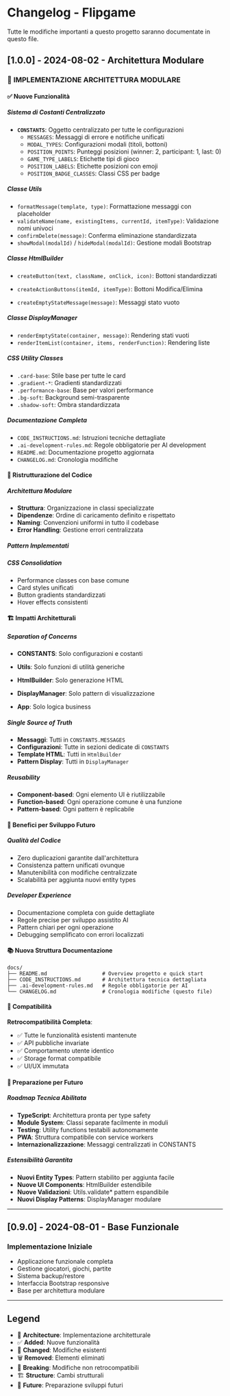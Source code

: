# Changelog - Flipgame

Tutte le modifiche importanti a questo progetto saranno documentate in questo file.

## [1.0.0] - 2024-08-02 - Architettura Modulare

### 🎯 **IMPLEMENTAZIONE ARCHITETTURA MODULARE**

#### ✅ **Nuove Funzionalità**

##### **Sistema di Costanti Centralizzato**
- **`CONSTANTS`**: Oggetto centralizzato per tutte le configurazioni
  - `MESSAGES`: Messaggi di errore e notifiche unificati
  - `MODAL_TYPES`: Configurazioni modali (titoli, bottoni)
  - `POSITION_POINTS`: Punteggi posizioni (winner: 2, participant: 1, last: 0)
  - `GAME_TYPE_LABELS`: Etichette tipi di gioco
  - `POSITION_LABELS`: Etichette posizioni con emoji
  - `POSITION_BADGE_CLASSES`: Classi CSS per badge

##### **Classe Utils**
- `formatMessage(template, type)`: Formattazione messaggi con placeholder
- `validateName(name, existingItems, currentId, itemType)`: Validazione nomi univoci
- `confirmDelete(message)`: Conferma eliminazione standardizzata
- `showModal(modalId)` / `hideModal(modalId)`: Gestione modali Bootstrap



##### **Classe HtmlBuilder**
- `createButton(text, className, onClick, icon)`: Bottoni standardizzati
- `createActionButtons(itemId, itemType)`: Bottoni Modifica/Elimina

- `createEmptyStateMessage(message)`: Messaggi stato vuoto


##### **Classe DisplayManager**
- `renderEmptyState(container, message)`: Rendering stati vuoti
- `renderItemList(container, items, renderFunction)`: Rendering liste


##### **CSS Utility Classes**
- `.card-base`: Stile base per tutte le card
- `.gradient-*`: Gradienti standardizzati  
- `.performance-base`: Base per valori performance
- `.bg-soft`: Background semi-trasparente
- `.shadow-soft`: Ombra standardizzata

##### **Documentazione Completa**
- `CODE_INSTRUCTIONS.md`: Istruzioni tecniche dettagliate
- `.ai-development-rules.md`: Regole obbligatorie per AI development
- `README.md`: Documentazione progetto aggiornata
- `CHANGELOG.md`: Cronologia modifiche

#### 🔄 **Ristrutturazione del Codice**

##### **Architettura Modulare**
- **Struttura**: Organizzazione in classi specializzate
- **Dipendenze**: Ordine di caricamento definito e rispettato
- **Naming**: Convenzioni uniformi in tutto il codebase
- **Error Handling**: Gestione errori centralizzata

##### **Pattern Implementati**







##### **CSS Consolidation**
- Performance classes con base comune
- Card styles unificati
- Button gradients standardizzati
- Hover effects consistenti

#### 🏗️ **Impatti Architetturali**

##### **Separation of Concerns**
- **CONSTANTS**: Solo configurazioni e costanti
- **Utils**: Solo funzioni di utilità generiche

- **HtmlBuilder**: Solo generazione HTML
- **DisplayManager**: Solo pattern di visualizzazione
- **App**: Solo logica business

##### **Single Source of Truth**
- **Messaggi**: Tutti in `CONSTANTS.MESSAGES`
- **Configurazioni**: Tutte in sezioni dedicate di `CONSTANTS`
- **Template HTML**: Tutti in `HtmlBuilder`
- **Pattern Display**: Tutti in `DisplayManager`

##### **Reusability**
- **Component-based**: Ogni elemento UI è riutilizzabile
- **Function-based**: Ogni operazione comune è una funzione
- **Pattern-based**: Ogni pattern è replicabile

#### 🚀 **Benefici per Sviluppo Futuro**

##### **Qualità del Codice**
- Zero duplicazioni garantite dall'architettura
- Consistenza pattern unificati ovunque
- Manutenibilità con modifiche centralizzate
- Scalabilità per aggiunta nuovi entity types

##### **Developer Experience**
- Documentazione completa con guide dettagliate
- Regole precise per sviluppo assistito AI
- Pattern chiari per ogni operazione
- Debugging semplificato con errori localizzati

#### 📚 **Nuova Struttura Documentazione**

```
docs/
├── README.md                  # Overview progetto e quick start
├── CODE_INSTRUCTIONS.md       # Architettura tecnica dettagliata  
├── .ai-development-rules.md   # Regole obbligatorie per AI
└── CHANGELOG.md               # Cronologia modifiche (questo file)
```

#### 🔧 **Compatibilità**

**Retrocompatibilità Completa**:
- ✅ Tutte le funzionalità esistenti mantenute
- ✅ API pubbliche invariate  
- ✅ Comportamento utente identico
- ✅ Storage format compatibile
- ✅ UI/UX immutata

#### 🎯 **Preparazione per Futuro**

##### **Roadmap Tecnica Abilitata**
- **TypeScript**: Architettura pronta per type safety
- **Module System**: Classi separate facilmente in moduli
- **Testing**: Utility functions testabili autonomamente
- **PWA**: Struttura compatibile con service workers
- **Internazionalizzazione**: Messaggi centralizzati in CONSTANTS

##### **Estensibilità Garantita**
- **Nuovi Entity Types**: Pattern stabilito per aggiunta facile
- **Nuove UI Components**: HtmlBuilder estendibile
- **Nuove Validazioni**: Utils.validate* pattern espandibile
- **Nuovi Display Patterns**: DisplayManager modulare

---

## [0.9.0] - 2024-08-01 - Base Funzionale

### **Implementazione Iniziale**
- Applicazione funzionale completa
- Gestione giocatori, giochi, partite
- Sistema backup/restore
- Interfaccia Bootstrap responsive
- Base per architettura modulare

---

## **Legend**
- 🎯 **Architecture**: Implementazione architetturale
- ✅ **Added**: Nuove funzionalità
- 🔄 **Changed**: Modifiche esistenti  
- 🗑️ **Removed**: Elementi eliminati
- 🚨 **Breaking**: Modifiche non retrocompatibili
- 🏗️ **Structure**: Cambi strutturali
- 🚀 **Future**: Preparazione sviluppi futuri 